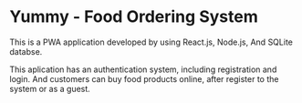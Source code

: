 # Yummy - Food Ordering System

This is a PWA application developed by using React.js, Node.js, And SQLite databse.

This aplication has an authentication system, including registration and login. And customers can buy food products online, after register to the system or as a guest. 

